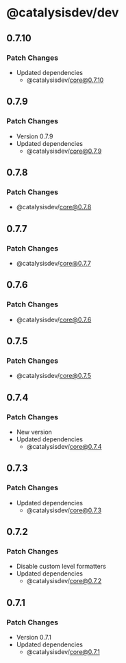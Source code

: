 # @catalysisdev/dev

## 0.7.10

### Patch Changes

- Updated dependencies
  - @catalysisdev/core@0.7.10

## 0.7.9

### Patch Changes

- Version 0.7.9
- Updated dependencies
  - @catalysisdev/core@0.7.9

## 0.7.8

### Patch Changes

- @catalysisdev/core@0.7.8

## 0.7.7

### Patch Changes

- @catalysisdev/core@0.7.7

## 0.7.6

### Patch Changes

- @catalysisdev/core@0.7.6

## 0.7.5

### Patch Changes

- @catalysisdev/core@0.7.5

## 0.7.4

### Patch Changes

- New version
- Updated dependencies
  - @catalysisdev/core@0.7.4

## 0.7.3

### Patch Changes

- Updated dependencies
  - @catalysisdev/core@0.7.3

## 0.7.2

### Patch Changes

- Disable custom level formatters
- Updated dependencies
  - @catalysisdev/core@0.7.2

## 0.7.1

### Patch Changes

- Version 0.7.1
- Updated dependencies
  - @catalysisdev/core@0.7.1
